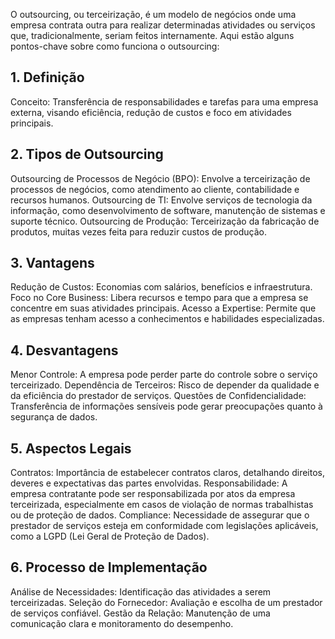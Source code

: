 O outsourcing, ou terceirização, é um modelo de negócios onde uma empresa contrata outra para realizar determinadas atividades ou serviços que, tradicionalmente, seriam feitos internamente. 
Aqui estão alguns pontos-chave sobre como funciona o outsourcing:

## 1. Definição
Conceito: Transferência de responsabilidades e tarefas para uma empresa externa, visando eficiência, redução de custos e foco em atividades principais.
## 2. Tipos de Outsourcing
Outsourcing de Processos de Negócio (BPO): Envolve a terceirização de processos de negócios, como atendimento ao cliente, contabilidade e recursos humanos.
Outsourcing de TI: Envolve serviços de tecnologia da informação, como desenvolvimento de software, manutenção de sistemas e suporte técnico.
Outsourcing de Produção: Terceirização da fabricação de produtos, muitas vezes feita para reduzir custos de produção.
## 3. Vantagens
Redução de Custos: Economias com salários, benefícios e infraestrutura.
Foco no Core Business: Libera recursos e tempo para que a empresa se concentre em suas atividades principais.
Acesso a Expertise: Permite que as empresas tenham acesso a conhecimentos e habilidades especializadas.
## 4. Desvantagens
Menor Controle: A empresa pode perder parte do controle sobre o serviço terceirizado.
Dependência de Terceiros: Risco de depender da qualidade e da eficiência do prestador de serviços.
Questões de Confidencialidade: Transferência de informações sensíveis pode gerar preocupações quanto à segurança de dados.
## 5. Aspectos Legais
Contratos: Importância de estabelecer contratos claros, detalhando direitos, deveres e expectativas das partes envolvidas.
Responsabilidade: A empresa contratante pode ser responsabilizada por atos da empresa terceirizada, especialmente em casos de violação de normas trabalhistas ou de proteção de dados.
Compliance: Necessidade de assegurar que o prestador de serviços esteja em conformidade com legislações aplicáveis, como a LGPD (Lei Geral de Proteção de Dados).
## 6. Processo de Implementação
Análise de Necessidades: Identificação das atividades a serem terceirizadas.
Seleção do Fornecedor: Avaliação e escolha de um prestador de serviços confiável.
Gestão da Relação: Manutenção de uma comunicação clara e monitoramento do desempenho.
